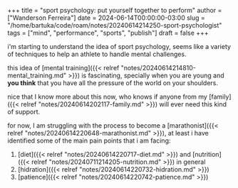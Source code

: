 +++
title = "sport psychology: put yourself together to perform"
author = ["Wanderson Ferreira"]
date = 2024-06-14T00:00:00-03:00
slug = "/home/bartuka/code/roam/notes/20240614214250-sport-psychologist"
tags = ["mind", "performance", "sports", "publish"]
draft = false
+++

i'm starting to understand the idea of sport psychology, seems like a variety of
techniques to help an athlete to handle mental challenges.

this idea of [mental training]({{< relref "notes/20240614214810-mental_training.md" >}}) is fascinating, specially when you are young and **you
think** that you have all the pressure of the world on your shoulders.

nice that I know more about this now, who knows if anyone from my [family]({{< relref "notes/20240614202117-family.md" >}}) will
ever need this kind of support.

for now, I am struggling with the process to become a [marathonist]({{< relref "notes/20240614220648-marathonist.md" >}}), at least i
have identified some of the main pain points that i am facing:

1.  [diet]({{< relref "notes/20240614220717-diet.md" >}}) and [nutrition]({{< relref "notes/20240711214205-nutrition.md" >}}) in general
2.  [hidration]({{< relref "notes/20240614220732-hidration.md" >}})
3.  [patience]({{< relref "notes/20240614220742-patience.md" >}})
